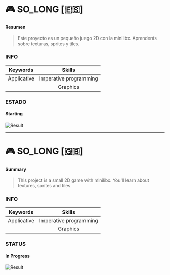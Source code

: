 
# :video_game: SO_LONG [:es:]

#### Resumen
> Este proyecto es un pequeño juego 2D con la minilibx. Aprenderás sobre texturas, sprites y tiles. 

### INFO

|   Keywords   |           Skills          |
|--------------|:-------------------------:|
| Applicative  |   Imperative programming  |
|              |          Graphics         |

### ESTADO
#### Starting

![Result](https://img.shields.io/badge/RESULT-IN_PROGRESS-inactive)
<!-- ![result](https://img.shields.io/badge/RESULTADO-125%25-green) -->

<hr/>

# :video_game: SO_LONG [:gb:]

#### Summary
> This project is a small 2D game with minilibx. You'll learn about textures, sprites and tiles.

### INFO

|   Keywords   |           Skills          |
|--------------|:-------------------------:|
| Applicative  |   Imperative programming  |
|              |          Graphics         |

### STATUS
#### In Progress

<!-- ![result](https://img.shields.io/badge/RESULT-1250%25-green) -->
![Result](https://img.shields.io/badge/RESULT-IN_PROGRESS-inactive)
